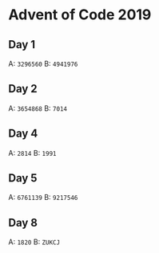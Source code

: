 # Advent of Code 2019

## Day 1
A: `3296560`
B: `4941976`

## Day 2

A: `3654868`
B: `7014`

## Day 4

A: `2814`
B: `1991`

## Day 5

A: `6761139`
B: `9217546`

## Day 8

A: `1820`
B: `ZUKCJ`